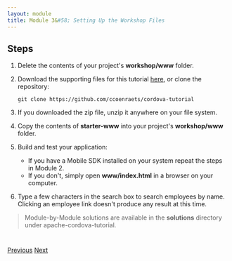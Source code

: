 ```yaml
---
layout: module
title: Module 3&#58; Setting Up the Workshop Files
---
```

## Steps

1. Delete the contents of your project's **workshop/www** folder.

1. Download the supporting files for this tutorial [here](https://github.com/ccoenraets/cordova-tutorial/archive/master.zip), or clone the repository:

    ```
    git clone https://github.com/ccoenraets/cordova-tutorial
    ```

1. If you downloaded the zip file, unzip it anywhere on your file system.

1. Copy the contents of **starter-www** into your project's **workshop/www** folder.

1. Build and test your application: 
    - If you have a Mobile SDK installed on your system repeat the steps in Module 2. 
    - If you don't, simply open **www/index.html** in a browser on your computer.

1. Type a few characters in the search box to search employees by name. Clicking an employee link doesn't produce any
 result at this time.


> Module-by-Module solutions are available in the **solutions** directory under apache-cordova-tutorial.



<div class="row" style="margin-top:40px;">
<div class="col-sm-12">
<a href="build-cordova-project.html" class="btn btn-default"><i class="glyphicon glyphicon-chevron-left"></i> 
Previous</a>
<a href="data-storage.html" class="btn btn-default pull-right">Next <i class="glyphicon 
glyphicon-chevron-right"></i></a>
</div>
</div>


